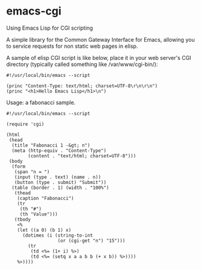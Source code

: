 emacs-cgi
=========

Using Emacs Lisp for CGI scripting

A simple library for the Common Gateway Interface for Emacs,
allowing you to service requests for non static web pages in elisp.

A sample of elisp CGI script is like below, place it in your
web server's CGI directory (typically called something like
/var/www/cgi-bin/):

```elisp
#!/usr/local/bin/emacs --script

(princ "Content-Type: text/html; charset=UTF-8\r\n\r\n")
(princ "<h1>Hello Emacs Lisp</h1>\n")
```

Usage: a fabonacci sample.

```elisp
#!/usr/local/bin/emacs --script

(require 'cgi)

(html
 (head
  (title "Fabonacci 1 -&gt; n")
  (meta (http-equiv . "Content-Type")
        (content . "text/html; charset=UTF-8")))
 (body
  (form
   (span "n = ")
   (input (type . text) (name . n))
   (button (type . submit) "Submit"))
  (table (border . 1) (width . "100%")
   (thead
    (caption "Fabonacci")
    (tr
     (th "#")
     (th "Value")))
   (tbody
    <%
    (let ((a 0) (b 1) x)
      (dotimes (i (string-to-int
                   (or (cgi-get "n") "15")))
        (tr
         (td <%= (1+ i) %>)
         (td <%= (setq x a a b b (+ x b)) %>))))
    %>))))
```
